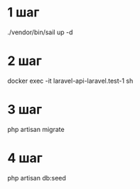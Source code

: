 # 1 шаг
./vendor/bin/sail up -d

# 2 шаг
docker exec -it laravel-api-laravel.test-1 sh

# 3 шаг
php artisan migrate

# 4 шаг
php artisan db:seed

